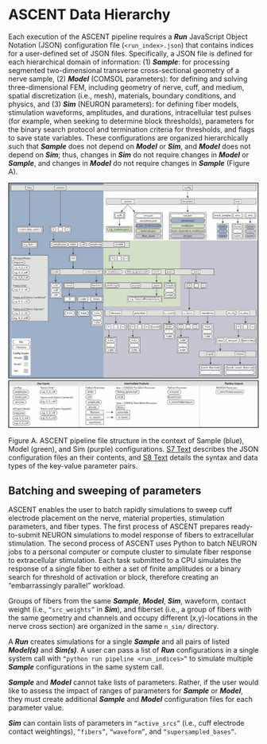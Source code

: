 # ASCENT Data Hierarchy
Each execution of the ASCENT pipeline requires a ***Run*** JavaScript
Object Notation (JSON) configuration file (`<run_index>.json`) that
contains indices for a user-defined set of JSON files. Specifically, a
JSON file is defined for each hierarchical domain of information: (1)
***Sample***: for processing segmented two-dimensional transverse
cross-sectional geometry of a nerve sample, (2) ***Model*** (COMSOL
parameters): for defining and solving three-dimensional FEM, including
geometry of nerve, cuff, and medium, spatial discretization (i.e.,
mesh), materials, boundary conditions, and physics, and (3) ***Sim***
(NEURON parameters): for defining fiber models, stimulation waveforms,
amplitudes, and durations, intracellular test pulses (for example, when
seeking to determine block thresholds), parameters for the binary search
protocol and termination criteria for thresholds, and flags to save
state variables. These configurations are organized hierarchically such
that ***Sample*** does not depend on ***Model*** or ***Sim***, and
***Model*** does not depend on ***Sim***; thus, changes in ***Sim*** do
not require changes in ***Model*** or ***Sample***, and changes in
***Model*** do not require changes in ***Sample*** (Figure A).

![Inline image](uploads/e675a31c0bf2bda687c6d696fa145c0c/Picture15.jpg)

Figure A. ASCENT pipeline file structure in the context of Sample (blue), Model (green), and Sim (purple) configurations. [S7 Text](S7-JSON-configuration-files) describes the JSON configuration files an their contents, and [S8 Text](S8-JSON-file-parameter-guide) details the syntax and data types of the key-value parameter pairs.

##  Batching and sweeping of parameters

ASCENT enables the user to batch rapidly simulations to sweep cuff
electrode placement on the nerve, material properties, stimulation
parameters, and fiber types. The first process of ASCENT prepares
ready-to-submit NEURON simulations to model response of fibers to
extracellular stimulation. The second process of ASCENT uses Python to
batch NEURON jobs to a personal computer or compute cluster to simulate
fiber response to extracellular stimulation. Each task submitted to a
CPU simulates the response of a single fiber to either a set of finite
amplitudes or a binary search for threshold of activation or block,
therefore creating an “embarrassingly parallel” workload.

Groups of fibers from the same ***Sample***, ***Model***, ***Sim***,
waveform, contact weight (i.e., `“src_weights”` in ***Sim***), and
fiberset (i.e., a group of fibers with the same geometry and channels
and occupy different (x,y)-locations in the nerve cross section) are
organized in the same `n_sim/` directory.

A ***Run*** creates simulations for a single ***Sample*** and all pairs
of listed ***Model(s)*** and ***Sim(s)***. A user can pass a list of
***Run*** configurations in a single system call with `“python run
pipeline <run_indices>”` to simulate multiple ***Sample***
configurations in the same system call.

***Sample*** and ***Model*** cannot take lists of parameters. Rather, if
the user would like to assess the impact of ranges of parameters for
***Sample*** or ***Model***, they must create additional ***Sample***
and ***Model*** configuration files for each parameter value.

***Sim*** can contain lists of parameters in `“active_srcs”` (i.e., cuff
electrode contact weightings), `“fibers”`, `“waveform”`, and
`“supersampled_bases”`.
